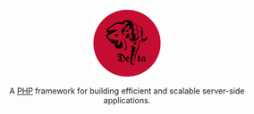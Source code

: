 <p align="center">
  <a href="https://github.com/ArefShojaei/Delta" target="blank"><img src="docs/Logo.png" width="120" alt="Delta Logo" /></a>
</p>

  <p align="center">A <a href="https://php.net" target="_blank">PHP</a> framework for building efficient and scalable server-side applications.</p>
